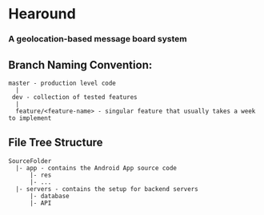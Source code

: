 # Hearound
### A geolocation-based message board system

## Branch Naming Convention:

    master - production level code 
      | 
     dev - collection of tested features
      |
      feature/<feature-name> - singular feature that usually takes a week to implement

## File Tree Structure

    SourceFolder
      |- app - contains the Android App source code
          |- res
          |- ...
      |- servers - contains the setup for backend servers
          |- database
          |- API
